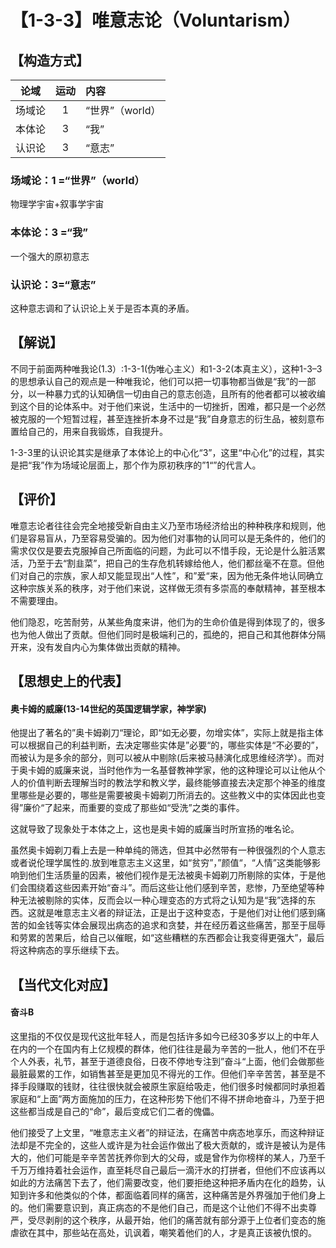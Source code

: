 # 【1-3-3】唯意志论（Voluntarism）
## 【构造方式】
| 论域 | 运动           | 内容 |
|:----:|:----------------:|:-----|
| 场域论   |1 |  “世界”（world）  |
| 本体论   | 3|  “我”  |
| 认识论   | 3| “意志”   |

### 场域论：1 =“世界”（world）
物理学宇宙+叙事学宇宙
### 本体论：3 =“我”
一个强大的原初意志
### 认识论：3=“意志”
这种意志调和了认识论上关于是否本真的矛盾。

## 【解说】
不同于前面两种唯我论(1.3）:1-3-1(伪唯心主义）和1-3-2(本真主义），这种1-3–3的思想承认自己的观点是一种唯我论，他们可以把一切事物都当做是“我”的一部分，以一种暴力式的认知确信一切由自己的意志创造，且所有的他者都可以被收编到这个目的论体系中。对于他们来说，生活中的一切挫折，困难，都只是一个必然被克服的一个短暂过程，甚至连挫折本身不过是“我”自身意志的衍生品，被刻意布置给自己的，用来自我锻炼，自我提升。

1-3-3里的认识论其实是继承了本体论上的中心化“3”，这里“中心化”的过程，其实是把“我”作为场域论层面上，那个作为原初秩序的”1“”的代言人。

## 【评价】
唯意志论者往往会完全地接受新自由主义乃至市场经济给出的种种秩序和规则，他们是容易盲从，乃至容易受骗的。因为他们对事物的认同可以是无条件的，他们的需求仅仅是要去克服掉自己所面临的问题，为此可以不惜手段，无论是什么脏活累活，乃至于去“割韭菜”，把自己的生存危机转嫁给他人，他们都丝毫不在意。但他们对自己的宗族，家人却又能显现出“人性”，和”爱“来，因为他无条件地认同确立这种宗族关系的秩序，对于他们来说，这样做无须有多崇高的奉献精神，甚至根本不需要理由。

他们隐忍，吃苦耐劳，从某些角度来讲，他们为的生命价值是得到体现了的，很多也为他人做出了贡献。但他们同时是极端利己的，孤绝的，把自己和其他群体分隔开来，没有发自内心为集体做出贡献的精神。

## 【思想史上的代表】
#### 奥卡姆的威廉(13-14世纪的英国逻辑学家，神学家)
他提出了著名的”奥卡姆剃刀“理论，即“如无必要，勿增实体”，实际上就是指主体可以根据自己的利益判断，去决定哪些实体是”必要“的，哪些实体是“不必要的”，而被认为是多余的部分，则可以被从中剔除(后来被马赫演化成思维经济学）。而对于奥卡姆的威廉来说，当时他作为一名基督教神学家，他的这种理论可以让他从个人的价值判断去理解当时的教法学和教义学，最终能够直接去决定那个神圣的维度里哪些是必要的，哪些是需要被奥卡姆剃刀所消去的。这些教义中的实体因此也变得”廉价“了起来，而重要的变成了那些如“受洗”之类的事件。

这就导致了现象处于本体之上，这也是奥卡姆的威廉当时所宣扬的唯名论。

虽然奥卡姆剃刀看上去是一种单纯的筛选，但其中必然带有一种很强烈的个人意志或者说伦理学属性的.放到唯意志主义这里，如“贫穷”，”颜值“，“人情”这类能够影响到他们生活质量的因素，被他们视作是无法被奥卡姆剃刀所剔除的实体，于是他们会围绕着这些因素开始“奋斗”。而后这些让他们感到辛苦，悲惨，乃至绝望等种种无法被剔除的实体，反而会以一种心理变态的方式将之认知为是“我”选择的东西。这就是唯意志主义者的辩证法，正是出于这种变态，于是他们对让他们感到痛苦的如金钱等实体会展现出病态的追求和贪婪，并在经历着这些痛苦，那至于屈辱和劳累的苦果后，给自己以催眠，如“这些糟糕的东西都会让我变得更强大”，最后将这种病态的享乐继续下去。


## 【当代文化对应】
#### 奋斗B
这里指的不仅仅是现代这批年轻人，而是包括许多如今已经30多岁以上的中年人在内的一个在国内有上亿规模的群体，他们往往是最为辛苦的一批人，他们不在乎个人外表，礼节，甚至于道德良俗，日夜不停地专注到”奋斗“上面，他们会做那些最脏最累的工作，如销售甚至是更加见不得光的工作。但他们辛辛苦苦，甚至是不择手段赚取的钱财，往往很快就会被原生家庭给吸走，他们很多时候都同时承担着家庭和“上面”两方面施加的压力，在这种形势下他们不得不拼命地奋斗，乃至于把这些都当成是自己的“命”，最后变成它们二者的傀儡。

他们接受了上文里，“唯意志主义者”的辩证法，在痛苦中病态地享乐，而这种辩证法却是不完全的，这些人或许是为社会运作做出了极大贡献的，或许是被认为是伟大的，他们可能是辛辛苦苦抚养你到大的父母，或是曾作为你榜样的某人，乃至千千万万维持着社会运作，直至耗尽自己最后一滴汗水的打拼者，但他们不应该再以如此的方法痛苦下去了，他们需要改变，他们要拒绝这种把矛盾内在化的趋势，认知到许多和他类似的个体，都面临着同样的痛苦，这种痛苦是外界强加于他们身上的。他们需要意识到，真正病态的不是他们自己，而是这个让他们不得不出卖尊严，受尽剥削的这个秩序，从最开始，他们的痛苦就有部分源于上位者们变态的施虐欲在其中，那些站在高处，讥讽着，嘲笑着他们的人，才是真正该被仇恨的。

